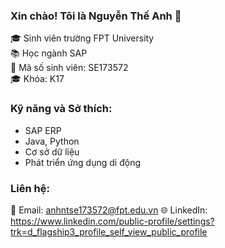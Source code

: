 ### Xin chào! Tôi là Nguyễn Thế Anh 👋

🎓 Sinh viên trường FPT University  
📚 Học ngành SAP  
🔢 Mã số sinh viên: SE173572  
🎓 Khóa: K17  

### Kỹ năng và Sở thích:

- SAP ERP
- Java, Python
- Cơ sở dữ liệu
- Phát triển ứng dụng di động

### Liên hệ:

📧 Email: anhntse173572@fpt.edu.vn
🌐 LinkedIn: https://www.linkedin.com/public-profile/settings?trk=d_flagship3_profile_self_view_public_profile
